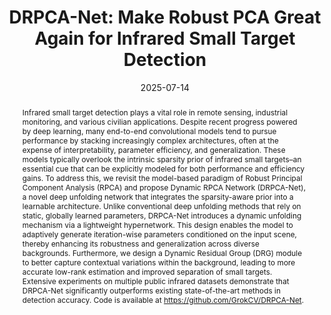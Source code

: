 ---
title: "DRPCA-Net: Make Robust PCA Great Again for Infrared Small Target Detection"

authors:
- Zihao Xiong
- Fei Zhou
- Fengyi Wu
- Shuai Yuan
- Maixia Fu
- Zhenming Peng
- Jian Yang
- admin

author_notes:
- 
- 
- 
- 
- Corresponding Author
- 
- 
- Corresponding Author

date: "2025-07-14"

publication_types: ["article-journal"]

publication: "IEEE Transactions on Geoscience and Remote Sensing"
# publication_short: "IEEE TGRS"
pages: "1-16"
publisher: "IEEE"
doi: "10.1109/TGRS.2025.3588392"

abstract: |
  Infrared small target detection plays a vital role in remote sensing, industrial monitoring, and various civilian applications. Despite recent progress powered by deep learning, many end-to-end convolutional models tend to pursue performance by stacking increasingly complex architectures, often at the expense of interpretability, parameter efficiency, and generalization. These models typically overlook the intrinsic sparsity prior of infrared small targets–an essential cue that can be explicitly modeled for both performance and efficiency gains. To address this, we revisit the model-based paradigm of Robust Principal Component Analysis (RPCA) and propose Dynamic RPCA Network (DRPCA-Net), a novel deep unfolding network that integrates the sparsity-aware prior into a learnable architecture. Unlike conventional deep unfolding methods that rely on static, globally learned parameters, DRPCA-Net introduces a dynamic unfolding mechanism via a lightweight hypernetwork. This design enables the model to adaptively generate iteration-wise parameters conditioned on the input scene, thereby enhancing its robustness and generalization across diverse backgrounds. Furthermore, we design a Dynamic Residual Group (DRG) module to better capture contextual variations within the background, leading to more accurate low-rank estimation and improved separation of small targets. Extensive experiments on multiple public infrared datasets demonstrate that DRPCA-Net significantly outperforms existing state-of-the-art methods in detection accuracy. Code is available at https://github.com/GrokCV/DRPCA-Net.

summary: This paper proposes DRPCA-Net, a dynamic deep unfolding network for infrared small target detection, integrating sparsity-aware priors and dynamic parameter generation for robust performance.

tags:
- Infrared Small Target Detection
- RPCA
- Deep Learning
- DRPCA-Net
- Robustness

featured: false

url_pdf: "https://arxiv.org/pdf/2507.09541"
url_code: "https://github.com/GrokCV/DRPCA-Net"
url_dataset: ""
url_poster: ""
url_project: ""
url_slides: ""
url_source: ""
url_video: ""
url_cn_pdf: ""
url_cn_blog: ""
url_cn_video: ""

image:
  preview_only: false
--- 